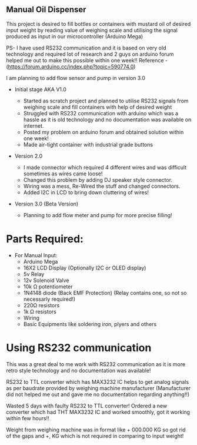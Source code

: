 ## Manual Oil Dispenser

This project is desired to fill bottles or containers with mustard oil of desired input weight by reading value of weighing scale and utilising the signal produced as input in our microcontroller (Arduino Mega)

PS- I have used RS232 communication and it is based on very old technology and required lot of research and 2 guys on arduino forum helped me out to make this possible within one week!! Reference - (https://forum.arduino.cc/index.php?topic=590774.0)

I am planning to add flow sensor and pump in version 3.0

- Initial stage AKA V1.0
  - Started as scratch project and planned to utilise RS232 signals from weighing scale and fill containers with help of desired weight
  - Struggled with RS232 communication with arduino which was a hassle as it is old technology and no documentation was available on internet.
  - Posted my problem on arduino forum and obtained solution within one week!
  - Made air-tight container with industrial grade buttons
  
- Version 2.0
  - I made connector which required 4 different wires and was difficult sometimes as wires came loose!
  - Changed this problem by adding DJ speaker style connector.
  - Wiring was a mess, Re-Wired the stuff and changed connectors.
  - Added I2C in LCD to bring down cluttering of wires!
  
- Version 3.0 (Beta Version)
  - Planning to add flow meter and pump for more precise filling!
  
# Parts Required:
- For Manual Input:
  - Arduino Mega
  - 16X2 LCD Display (Optionally I2C or OLED display)
  - 5v Relay
  - 12v Solenoid Valve
  - 10k Ω potentiometer
  - 1N4148 diode (Back EMF Protection) (Relay contains one, so not so necessarly required!)
  - 220Ω resistors
  - 1k Ω resistors
  - Wiring
  - Basic Equipments like soldering iron, plyers and others
  
# Using RS232 communication

This was a great deal to me work with RS232 communication as it is more retro style technology and no documentation was available!

RS232 to TTL converter which has MAX3232 IC helps to get analog signals as per baudrate provided by weighing machine manufacturer (Manufacturer did not helped me out and gave me no documentation regarding anything!!)

Wasted 5 days with faulty RS232 to TTL converter! Ordered a new converter which had THT MAX3232 IC and worked smoothly, got it working within few hours!!
  
Weight from weighing machine was in format like + 000.000 KG so got rid of the gaps and +, KG which is not required in comparing to input weight!

#
